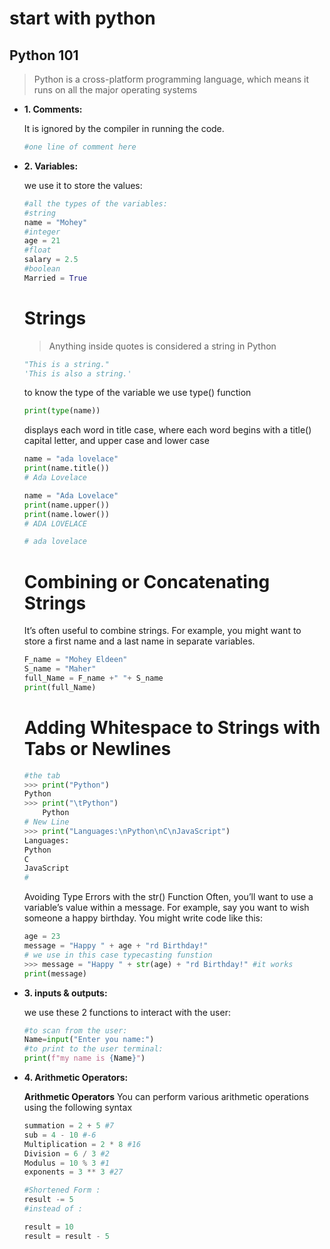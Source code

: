 # start with python

## Python 101

> Python is a cross-platform programming language, which means it runs on
all the major operating systems
> 
- **1. Comments:**
    
    It is ignored by the compiler in running the code.
    
    ```python
    #one line of comment here
    
    ```
    
- **2. Variables:**
    
    we use it to store the values:
    
    ```python
    #all the types of the variables:
    #string
    name = "Mohey"
    #integer
    age = 21
    #float
    salary = 2.5
    #boolean
    Married = True
    ```
    
    # Strings
    
    > Anything inside quotes is considered a string in Python
    > 
    
    ```python
    "This is a string."
    'This is also a string.'
    ```
    
    to know the type of the variable we use type() function
    
    ```python
    print(type(name))
    ```
    
    displays each word in title case, where each word begins with a title() capital letter, and upper case and lower case 
    
    ```python
    name = "ada lovelace"
    print(name.title())
    # Ada Lovelace
    
    name = "Ada Lovelace"
    print(name.upper())
    print(name.lower())
    # ADA LOVELACE
    
    # ada lovelace
    ```
    
    # Combining or Concatenating Strings
    
    It’s often useful to combine strings. For example, you might want to store a first name and a last name in separate variables.
    
    ```python
    F_name = "Mohey Eldeen"
    S_name = "Maher"
    full_Name = F_name +" "+ S_name
    print(full_Name)
    ```
    
    # Adding Whitespace to Strings with Tabs or Newlines
    
    ```python
    #the tab 
    >>> print("Python")
    Python
    >>> print("\tPython")
        Python
    # New Line 
    >>> print("Languages:\nPython\nC\nJavaScript")
    Languages:
    Python
    C
    JavaScript
    #
    ```
    
    Avoiding Type Errors with the str() Function
    Often, you’ll want to use a variable’s value within a message. For example,
    say you want to wish someone a happy birthday. You might write code
    like this:
    
    ```python
    age = 23
    message = "Happy " + age + "rd Birthday!"
    # we use in this case typecasting funstion
    >>> message = "Happy " + str(age) + "rd Birthday!" #it works
    print(message)
    ```
    
- **3. inputs & outputs:**
    
    we use these 2 functions to interact with the user:
    
    ```python
    #to scan from the user:
    Name=input("Enter you name:")
    #to print to the user terminal:
    print(f"my name is {Name}")
    ```
    
- **4. Arithmetic Operators:**
    
    **Arithmetic Operators** You can perform various arithmetic operations using the following syntax
    
    ```python
    summation = 2 + 5 #7
    sub = 4 - 10 #-6
    Multiplication = 2 * 8 #16
    Division = 6 / 3 #2
    Modulus = 10 % 3 #1
    exponents = 3 ** 3 #27
    
    #Shortened Form :
    result -= 5
    #instead of : 
    
    result = 10
    result = result - 5
    ```